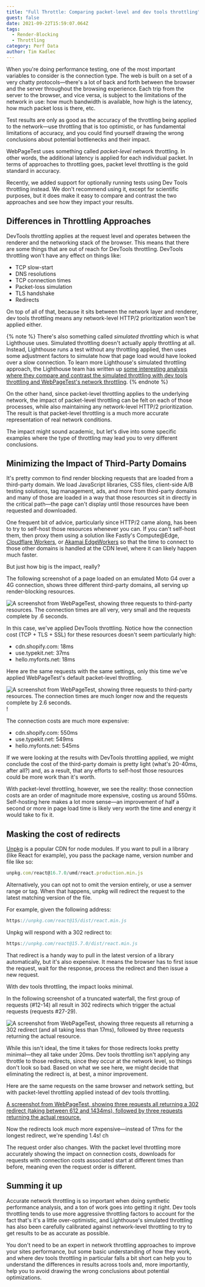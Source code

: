```yaml
---
title: "Full Throttle: Comparing packet-level and dev tools throttling"
guest: false
date: 2021-09-22T15:59:07.064Z
tags:
  - Render-Blocking
  - Throttling
category: Perf Data
author: Tim Kadlec
---
```

When you're doing performance testing, one of the most important variables to consider is the connection type. The web is built on a set of a very chatty protocols—there's a lot of back and forth between the browser and the server throughout the browsing experience. Each trip from the server to the browser, and vice versa, is subject to the limitations of the network in use: how much bandwidth is available, how high is the latency, how much packet loss is there, etc.

Test results are only as good as the accuracy of the throttling being applied to the network—use throttling that is too optimistic, or has fundamental limitations of accuracy, and you could find yourself drawing the wrong conclusions about potential bottlenecks and their impact.

WebPageTest uses something called *packet-level* network throttling. In other words, the additional latency is applied for each individual packet. In terms of approaches to throttling goes, packet level throttling is the gold standard in accuracy.

Recently, we added support for optionally running tests using Dev Tools throttling instead. We don't recommend using it, except for scientific purposes, but it does make it easy to compare and contrast the two approaches and see how they impact your results.

## Differences in Throttling Approaches

DevTools throttling applies at the request level and operates between the renderer and the networking stack of the browser. This means that there are some things that are out of reach for DevTools throttling. DevTools throttling won't have any effect on things like:

* TCP slow-start
* DNS resolutions
* TCP connection times
* Packet-loss simulation
* TLS handshake
* Redirects

On top of all of that, because it sits between the network layer and renderer, dev tools throttling means any network-level HTTP/2 prioritization won't be applied either.

{% note %}
There's also something called *simulated throttling* which is what Lighthouse uses. Simulated throttling doesn't actually apply throttling at all. Instead, Lighthouse runs a test without any throttling applied, then uses some adjustment factors to simulate how that page load would have looked over a slow connection. To learn more Lighthouse's simulated throttling approach, the Lighthouse team has written up [some interesting analysis where they compare and contrast the simulated throttling with dev tools throttling and WebPageTest's network throttling](https://docs.google.com/document/d/1BqtL-nG53rxWOI5RO0pItSRPowZVnYJ_gBEQCJ5EeUE/edit).
{% endnote %}

On the other hand, since packet-level throttling applies to the underlying network, the impact of packet-level throttling can be felt on each of those processes, while also maintaining any network-level HTTP/2 prioritization. The result is that packet-level throttling is a much more accurate representation of real network conditions.

The impact might sound academic, but let's dive into some specific examples where the type of throttling may lead you to very different conclusions.

## Minimizing the Impact of Third-Party Domains

It's pretty common to find render blocking requests that are loaded from a third-party domain. We load JavaScript libraries, CSS files, client-side A/B testing solutions, tag management, ads, and more from third-party domains and many of those are loaded in a way that those resources sit in directly in the critical path—the page can't display until those resources have been requested and downloaded.

One frequent bit of advice, particularly since HTTP/2 came along, has been to try to self-host those resources whenever you can. If you can't self-host them, then proxy them using a solution like Fastly's Compute@Edge, [Cloudflare Workers](https://workers.cloudflare.com/), or [Akamai EdgeWorkers](https://developer.akamai.com/akamai-edgeworkers-overview) so that the time to connect to those other domains is handled at the CDN level, where it can likely happen much faster.

But just how big is the impact, really?

The following screenshot of a page loaded on an emulated Moto G4 over a 4G connection, shows three different third-party domains, all serving up render-blocking resources.

![A screenshot from WebPageTest, showing three requests to third-party resources. The connection times are all very, very small and the requests complete by .6 seconds.](https://res.cloudinary.com/webpagetest/image/upload/v1632326492/blocking-3rd-party-dt-throttle.png "Wide:")

In this case, we've applied DevTools throttling. Notice how the connection cost (TCP + TLS + SSL) for these resources doesn't seem particularly high:

* cdn.shopify.com: 18ms
* use.typekit.net: 37ms
* hello.myfonts.net: 18ms

Here are the same requests with the same settings, only this time we've applied WebPageTest's default packet-level throttling.

![A screenshot from WebPageTest, showing three requests to third-party resources. The connection times are much longer now and the requests complete by 2.6 seconds.](https://res.cloudinary.com/webpagetest/image/upload/v1632326492/blocking-3rd-party-wpt-throttle.png "Wide:")!

The connection costs are much more expensive:

* cdn.shopify.com: 550ms
* use.typekit.net: 549ms
* hello.myfonts.net: 545ms

If we were looking at the results with DevTools throttling applied, we might conclude the cost of the third-party domain is pretty light (what's 20-40ms, after all?) and, as a result, that any efforts to self-host those resources could be more work than it's worth.

With packet-level throttling, however, we see the reality: those connection costs are an order of magnitude more expensive, costing us around 550ms. Self-hosting here makes a lot more sense—an improvement of half a second or more in page load time is likely very worth the time and energy it would take to fix it.

## Masking the cost of redirects

[Unpkg](https://unpkg.com/) is a popular CDN for node modules. If you want to pull in a library (like React for example), you pass the package name, version number and file like so:

```jsx
unpkg.com/react@16.7.0/umd/react.production.min.js
```

Alternatively, you can opt not to omit the version entirely, or use a semver range or tag. When that happens, unpkg will redirect the request to the latest matching version of the file.

For example, given the following address:

```jsx
https://unpkg.com/react@15/dist/react.min.js
```

Unpkg will respond with a 302 redirect to:

```jsx
https://unpkg.com/react@15.7.0/dist/react.min.js
```

That redirect is a handy way to pull in the latest version of a library automatically, but it's also expensive. It means the browser has to first issue the request, wait for the response, process the redirect and then issue a new request.

With dev tools throttling, the impact looks minimal.

In the following screenshot of a truncated waterfall, the first group of requests (#12-14) all result in 302 redirects which trigger the actual requests (requests #27-29).

![A screenshot from WebPageTest, showing three requests all returning a 302 redirect (and all taking less than 17ms), followed by three requests returning the actual resource.](https://res.cloudinary.com/webpagetest/image/upload/v1632326492/302-redirect-dt-throttle.png "Wide:")

While this isn't ideal, the time it takes for those redirects looks pretty minimal—they all take under 20ms. Dev tools throttling isn't applying any throttle to those redirects, since they occur at the network level, so things don't look so bad. Based on what we see here, we might decide that eliminating the redirect is, at best, a minor improvement.

Here are the same requests on the same browser and network setting, but with packet-level throttling applied instead of dev tools throttling.

[A screenshot from WebPageTest, showing three requests all returning a 302 redirect (taking between 612 and 1434ms), followed by three requests returning the actual resource.](https://res.cloudinary.com/webpagetest/image/upload/v1632326492/302-redirect-wpt-throttle.png "Wide:")

Now the redirects look *much* more expensive—instead of 17ms for the longest redirect, we're spending 1.4s! ch

The request order also changes. With the packet level throttling more accurately showing the impact on connection costs, downloads for requests with connection costs associated start at different times than before, meaning even the request order is different.

## Summing it up

Accurate network throttling is so important when doing synthetic performance analysis, and a ton of work goes into getting it right. Dev tools throttling tends to use more aggressive throttling factors to account for the fact that's it's a little over-optimistic, and Lighthouse's simulated throttling has also been carefully calibrated against network-level throttling to try to get results to be as accurate as possible.

You don't need to be an expert in network throttling approaches to improve your sites performance, but some basic understanding of how they work, and where dev tools throttling in particular falls a bit short can help you to understand the differences in results across tools and, more importantly, help you to avoid drawing the wrong conclusions about potential optimizations.